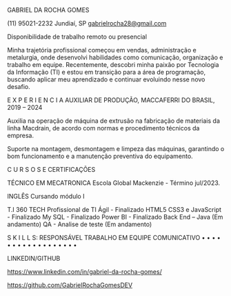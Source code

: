 GABRIEL DA ROCHA GOMES
 
(11) 95021-2232
Jundiaí, SP gabrielrocha28@gmail.com

Disponibilidade de trabalho remoto ou presencial
 


Minha trajetória profissional começou em vendas, administração e metalurgia, onde desenvolvi habilidades como comunicação, organização e trabalho em equipe. Recentemente, descobri minha paixão por Tecnologia da Informação (TI) e estou em transição para a área de programação, buscando aplicar meu aprendizado e continuar evoluindo nesse novo desafio.

E X P E R I E N C I A	AUXILIAR DE PRODUÇÃO, MACCAFERRI DO BRASIL, 2019 – 2024

Auxilia na operação de máquina de extrusão na fabricação de materiais da linha Macdrain, de acordo com normas e procedimento técnicos da empresa.

Suporte na montagem, desmontagem e limpeza das máquinas, garantindo o bom funcionamento e a manutenção preventiva do equipamento.


 
C U R S O S E CERTIFICAÇÕES
 
TÉCNICO EM MECATRONICA
Escola Global Mackenzie - Término jul/2023.

INGLÊS
Cursando módulo I

T.I 360 TECH
Profissional de TI Ágil - Finalizado 
HTML5 CSS3 e JavaScript - Finalizado 
My SQL - Finalizado
Power BI - Finalizado
Back End – Java (Em andamento)
QA - Analise de teste (Em andamento)
 



S K I L L S:  RESPONSÁVEL	    TRABALHO EM EQUIPE	       COMUNICATIVO
              • • • • • •          • • • • • •               • • • • • • 

              


LINKEDIN/GITHUB

https://www.linkedin.com/in/gabriel-da-rocha-gomes/

https://github.com/GabrielRochaGomesDEV
